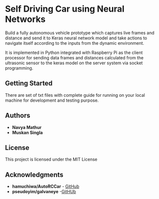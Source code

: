 # Self Driving Car using Neural Networks

Build a fully autonomous vehicle prototype which captures live frames and distance and send it to Keras neural network model and take actions to navigate itself according to the inputs from the dynamic environment.

It is implemented in Python integrated with Raspberry Pi as the client processor for sending data frames and distances calculated from the ultrasonic sensor to the keras model on the server system via socket programming.

## Getting Started 

There are set of txt files with complete guide for running on your local machine for development and testing purpose.

## Authors

* **Navya Mathur** 
* **Muskan Singla**

## License

This project is licensed under the MIT License

## Acknowledgments

* **hamuchiwa/AutoRCCar** - [GitHub](https://github.com/hamuchiwa/AutoRCCar)
* **pseudoyim/galvaneye** -[GitHUb](https://github.com/pseudoyim/galvaneye) 
